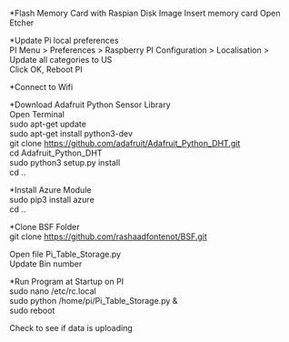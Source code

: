 *Flash Memory Card with Raspian Disk Image
Insert memory card
Open Etcher

*Update Pi local preferences  
PI Menu > Preferences > Raspberry PI Configuration > Localisation > Update all categories to US  
Click OK, Reboot PI  

*Connect to Wifi

*Download Adafruit Python Sensor Library  
Open Terminal  
sudo apt-get update  
sudo apt-get install python3-dev  
git clone https://github.com/adafruit/Adafruit_Python_DHT.git  
cd Adafruit_Python_DHT  
sudo python3 setup.py install  
cd ..  

*Install Azure Module  
sudo pip3 install azure  
cd ..  

*Clone BSF Folder  
git clone https://github.com/rashaadfontenot/BSF.git  

Open file Pi_Table_Storage.py  
Update Bin number  

*Run Program at Startup on PI  
sudo nano /etc/rc.local  
sudo python /home/pi/Pi_Table_Storage.py &  
sudo reboot  

Check to see if data is uploading
